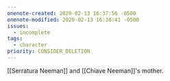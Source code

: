 ```yaml
---
onenote-created: 2020-02-13 16:37:56 -0500
onenote-modified: 2020-02-13 16:38:41 -0500
issues:
  - incomplete
tags:
  - character
priority: CONSIDER_DELETION
---
```


[[Serratura Neeman]] and [[Chiave Neeman]]'s mother.
